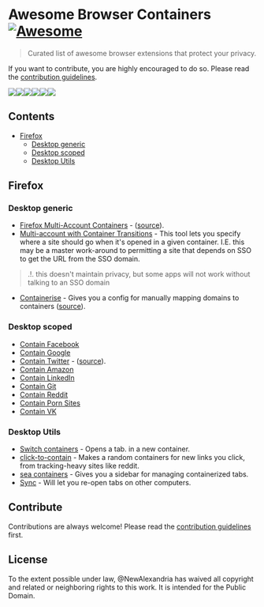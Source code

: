 # Awesome Browser Containers [![Awesome](https://awesome.re/badge.svg)](https://awesome.re)

> Curated list of awesome browser extensions that protect your privacy.
>

If you want to contribute, you are highly encouraged to do so. Please read the [contribution guidelines](CONTRIBUTING.md).


<img src="https://addons.cdn.mozilla.net/user-media/addon_icons/956/956959-64.png?modified=70aa6ec0"><img src="https://addons.cdn.mozilla.net/user-media/addon_icons/956/956763-64.png?modified=4f5183da"><img src="https://addons.cdn.mozilla.net/user-media/addon_icons/996/996764-64.png?modified=59013156"><img src="https://addons.cdn.mozilla.net/user-media/addon_icons/977/977492-64.png?modified=619e9177"><img src="https://addons.cdn.mozilla.net/user-media/addon_icons/1000/1000893-64.png?modified=68523f7c"><img src="https://addons.cdn.mozilla.net/user-media/addon_icons/1001/1001077-64.png?modified=10622d5e">



## Contents

- [Firefox](#firefox)
  - [Desktop generic](#desktop-generic)
  - [Desktop scoped](#desktop-scoped)
  - [Desktop Utils](#desktop-utils)

## Firefox

### Desktop generic

- [Firefox Multi-Account Containers](https://addons.mozilla.org/en-US/firefox/addon/multi-account-containers/?src=search) - ([source](https://github.com/mozilla/multi-account-containers/#readme)).
- [Multi-account with Container Transitions](https://addons.mozilla.org/en-US/firefox/addon/containers-with-transitions/?src=search) - This tool lets you specify where a site should go when it's opened in a given container. I.E. this may be a master work-around to permitting a site that depends on SSO to get the URL from the SSO domain.

> .!. this doesn't maintain privacy, but some apps will not work without talking to an SSO domain

- [Containerise](https://addons.mozilla.org/en-US/firefox/addon/containerise/?src=search) - Gives you a config for manually mapping domains to containers ([source](https://github.com/kintesh/containerise)).

### Desktop scoped

- [Contain Facebook](https://addons.mozilla.org/en-US/firefox/addon/facebook-container/?src=search)
- [Contain Google](https://addons.mozilla.org/en-US/firefox/addon/google-container/?src=search)
- [Contain Twitter](https://addons.mozilla.org/en-US/firefox/addon/twitter-container/?src=search) - ([source](httpsn://github.com/v1shwa/contain-twitter)).
- [Contain Amazon](https://addons.mozilla.org/en-US/firefox/addon/contain-amazon/?src=search)
- [Contain LinkedIn](https://addons.mozilla.org/en-US/firefox/addon/linkedin-container/?src=search)
- [Contain Git](https://addons.mozilla.org/en-US/firefox/addon/contain-git/?src=search)
- [Contain Reddit](https://addons.mozilla.org/en-US/firefox/addon/contain-reddit/?src=search)
- [Contain Porn Sites](https://addons.mozilla.org/en-US/firefox/addon/porn-container/?src=search)
- [Contain VK](https://addons.mozilla.org/en-US/firefox/addon/vk-container/?src=search)


### Desktop Utils

- [Switch containers](https://addons.mozilla.org/en-US/firefox/addon/switch-container-plus/?src=search) - Opens a tab. in a new container.
- [click-to-contain](https://gitlab.com/NamingThingsIsHard/firefox/click-to-contain) - Makes a random containers for new links you click, from tracking-heavy sites like reddit.
- [sea containers](https://addons.mozilla.org/en-US/firefox/addon/sea-containers/?src=search) - Gives you a sidebar for managing containerized tabs.
- [Sync](https://addons.mozilla.org/en-US/firefox/addon/containers-sync/?src=search) - Will let you re-open tabs on other computers.


## Contribute

Contributions are always welcome! Please read the [contribution guidelines](CONTRIBUTING.md) first.

## License

To the extent possible under law, @NewAlexandria has waived all copyright and related or neighboring rights to this work.  It is intended for the Public Domain.
